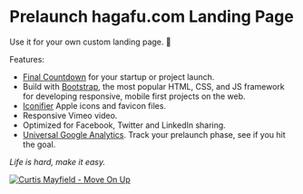 # Prelaunch hagafu.com Landing Page

Use it for your own custom landing page. :rocket:

Features:
* [Final Countdown](http://hilios.github.io/jQuery.countdown/) for your startup or project launch.
* Build with [Bootstrap](http://getbootstrap.com/), the most popular HTML, CSS, and JS framework for developing responsive, mobile first projects on the web.
* [Iconifier](http://iconifier.net/) Apple icons and favicon files.
* Responsive Vimeo video.
* Optimized for Facebook, Twitter and LinkedIn sharing.
* [Universal Google Analytics](https://support.google.com/analytics/answer/2790010). Track your prelaunch phase, see if you hit the goal.

*Life is hard, make it easy.*

[![Curtis Mayfield - Move On Up](http://img.youtube.com/vi/6Z66wVo7uNw/0.jpg)](http://www.youtube.com/watch?v=6Z66wVo7uNw)
